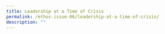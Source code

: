 ```yaml
---
title: Leadership at a Time of Crisis
permalink: /ethos-issue-06/leadership-at-a-time-of-crisis/
description: ""
---
```

